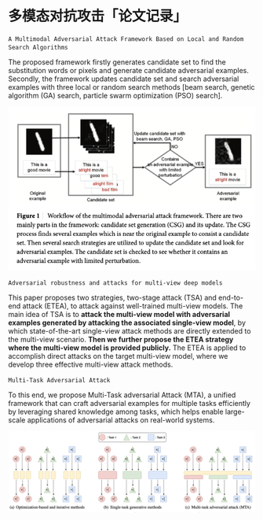 # 多模态对抗攻击「论文记录」



`A Multimodal Adversarial Attack Framework Based on Local and Random Search Algorithms`

The proposed framework firstly generates candidate set to find the substitution words or pixels and generate candidate adversarial examples. Secondly, the framework updates candidate set and search adversarial examples with three local or random search methods [beam search, genetic algorithm (GA) search, particle swarm optimization (PSO) search].

![image-20220623095037622](images/image-20220623095037622.png)

`Adversarial robustness and attacks for multi-view deep models`

 This paper proposes two strategies, two-stage attack (TSA) and end-to-end attack (ETEA), to attack against well-trained multi-view models.  The main idea of TSA is to **attack the multi-view model with adversarial examples generated by attacking the associated single-view model**, by which state-of-the-art single-view attack methods are directly extended to the multi-view scenario. **Then we further propose the ETEA strategy where the multi-view model is provided publicly.** The ETEA is applied to accomplish direct attacks on the target multi-view model, where we develop three effective multi-view attack methods. 



`Multi-Task Adversarial Attack`

To this end, we propose Multi-Task adversarial Attack (MTA), a unified framework that can craft adversarial examples for multiple tasks efficiently by leveraging shared knowledge among tasks, which helps enable large-scale applications of adversarial attacks on real-world systems.

![image-20220623100735331](images/image-20220623100735331.png)

























